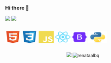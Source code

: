 ### Hi there 👋

[<img src="https://img.shields.io/badge/linkedin-%230077B5.svg?&style=for-the-badge&logo=linkedin&logoColor=white" />](https://www.linkedin.com/in/renata-albuquerque-593787175/)
[<img src = "https://img.shields.io/badge/instagram-%23E4405F.svg?&style=for-the-badge&logo=instagram&logoColor=white">](https://www.instagram.com/renata.albqrq/)

<!--
**renataalbq/renataalbq** is a ✨ _special_ ✨ repository because its `README.md` (this file) appears on your GitHub profile.

Here are some ideas to get you started:

- 🔭 I’m currently working on ...
- 🌱 I’m currently learning ...
- 👯 I’m looking to collaborate on ...
- 🤔 I’m looking for help with ...
- 💬 Ask me about ...
- 📫 How to reach me: ...
- 😄 Pronouns: ...
- ⚡ Fun fact: ...
-->

##
<div style="display: inline-block, margin:1rem 0" >
    <img align="center" alt="HTML" height="40" width="50" src="https://raw.githubusercontent.com/devicons/devicon/master/icons/html5/html5-original.svg">
    <img align="center" alt="CSS" height="40" width="50" src="https://raw.githubusercontent.com/devicons/devicon/master/icons/css3/css3-original.svg">
    <img align="center" alt="Js" height="40" width="50" src="https://raw.githubusercontent.com/devicons/devicon/master/icons/javascript/javascript-plain.svg">
    <img align="center" alt="React" height="40" width="50" src="https://raw.githubusercontent.com/devicons/devicon/master/icons/react/react-original.svg">
    <img align="center" alt="BS" height="40" width="50" src="https://raw.githubusercontent.com/devicons/devicon/master/icons/bootstrap/bootstrap-plain.svg">
    <img align="center" alt="Python" height="40" width="60" src="https://raw.githubusercontent.com/devicons/devicon/master/icons/python/python-original.svg">
</div>

##  


<p align="center">
  <img width="400px" src="https://github-readme-stats.vercel.app/api/top-langs/?username=renataalbq&hide=html&layout=compact&theme=dracula&hide_border=true" />
  <img width="405px" src="https://github-readme-stats.vercel.app/api?username=renataalbq&show_icons=true&theme=dracula&hide_border=true" alt="renataalbq" />
</p>
